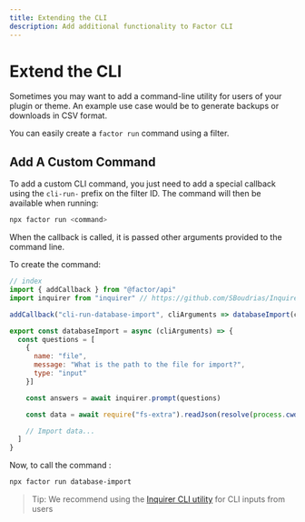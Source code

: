 ```yaml
---
title: Extending the CLI
description: Add additional functionality to Factor CLI
---
```


# Extend the CLI

Sometimes you may want to add a command-line utility for users of your plugin or theme. An example use case would be to generate backups or downloads in CSV format.

You can easily create a `factor run` command using a filter.

## Add A Custom Command

To add a custom CLI command, you just need to add a special callback using the `cli-run-` prefix on the filter ID. The command will then be available when running:

```bash
npx factor run <command>
```

When the callback is called, it is passed other arguments provided to the command line.

To create the command:

```javascript
// index
import { addCallback } from "@factor/api"
import inquirer from "inquirer" // https://github.com/SBoudrias/Inquirer.js

addCallback("cli-run-database-import", cliArguments => databaseImport(cliArguments))

export const databaseImport = async (cliArguments) => {
  const questions = [
    {
      name: "file",
      message: "What is the path to the file for import?",
      type: "input"
    }]

    const answers = await inquirer.prompt(questions)

    const data = await require("fs-extra").readJson(resolve(process.cwd(), answers.file))

    // Import data...
  ]
}
```

Now, to call the command :

```bash
npx factor run database-import
```

> Tip: We recommend using the [Inquirer CLI utility](https://github.com/SBoudrias/Inquirer.js) for CLI inputs from users
